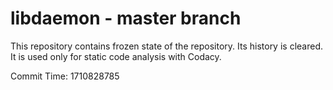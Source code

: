 # libdaemon - master branch

This repository contains frozen state of the repository.
Its history is cleared. It is used only for static code
analysis with Codacy.

Commit Time: 1710828785